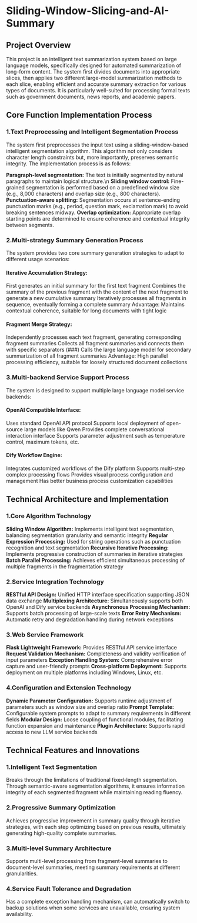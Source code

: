 # Sliding-Window-Slicing-and-AI-Summary
## Project Overview
This project is an intelligent text summarization system based on large language models, specifically designed for automated summarization of long-form content. The system first divides documents into appropriate slices, then applies two different large-model summarization methods to each slice, enabling efficient and accurate summary extraction for various types of documents. It is particularly well-suited for processing formal texts such as government documents, news reports, and academic papers.
## Core Function Implementation Process
### 1.Text Preprocessing and Intelligent Segmentation Process
The system first preprocesses the input text using a sliding-window-based intelligent segmentation algorithm. This algorithm not only considers character length constraints but, more importantly, preserves semantic integrity. The implementation process is as follows:

**Paragraph-level segmentation:** The text is initially segmented by natural paragraphs to maintain logical structure.\n
**Sliding window control:** Fine-grained segmentation is performed based on a predefined window size (e.g., 8,000 characters) and overlap size (e.g., 800 characters).
**Punctuation-aware splitting:** Segmentation occurs at sentence-ending punctuation marks (e.g., period, question mark, exclamation mark) to avoid breaking sentences midway.
**Overlap optimization:** Appropriate overlap starting points are determined to ensure coherence and contextual integrity between segments.

### 2.Multi-strategy Summary Generation Process
The system provides two core summary generation strategies to adapt to different usage scenarios:

#### Iterative Accumulation Strategy:

First generates an initial summary for the first text fragment
Combines the summary of the previous fragment with the content of the next fragment to generate a new cumulative summary
Iteratively processes all fragments in sequence, eventually forming a complete summary
Advantage: Maintains contextual coherence, suitable for long documents with tight logic

#### Fragment Merge Strategy:

Independently processes each text fragment, generating corresponding fragment summaries
Collects all fragment summaries and connects them with specific separators (###)
Calls the large language model for secondary summarization of all fragment summaries
Advantage: High parallel processing efficiency, suitable for loosely structured document collections

### 3.Multi-backend Service Support Process
The system is designed to support multiple large language model service backends:

#### OpenAI Compatible Interface:

Uses standard OpenAI API protocol
Supports local deployment of open-source large models like Qwen
Provides complete conversational interaction interface
Supports parameter adjustment such as temperature control, maximum tokens, etc.

#### Dify Workflow Engine:

Integrates customized workflows of the Dify platform
Supports multi-step complex processing flows
Provides visual process configuration and management
Has better business process customization capabilities

## Technical Architecture and Implementation
### 1.Core Algorithm Technology

**Sliding Window Algorithm:** Implements intelligent text segmentation, balancing segmentation granularity and semantic integrity
**Regular Expression Processing:** Used for string operations such as punctuation recognition and text segmentation
**Recursive Iterative Processing:** Implements progressive construction of summaries in iterative strategies
**Batch Parallel Processing:** Achieves efficient simultaneous processing of multiple fragments in the fragmentation strategy

### 2.Service Integration Technology

**RESTful API Design:** Unified HTTP interface specification supporting JSON data exchange
**Multiplexing Architecture:** Simultaneously supports both OpenAI and Dify service backends
**Asynchronous Processing Mechanism:** Supports batch processing of large-scale texts
**Error Retry Mechanism:** Automatic retry and degradation handling during network exceptions

### 3.Web Service Framework

**Flask Lightweight Framework:** Provides RESTful API service interface
**Request Validation Mechanism:** Completeness and validity verification of input parameters
**Exception Handling System:** Comprehensive error capture and user-friendly prompts
**Cross-platform Deployment:** Supports deployment on multiple platforms including Windows, Linux, etc.

### 4.Configuration and Extension Technology

**Dynamic Parameter Configuration:** Supports runtime adjustment of parameters such as window size and overlap ratio
**Prompt Template:** Configurable system prompts to adapt to summary requirements in different fields
**Modular Design:** Loose coupling of functional modules, facilitating function expansion and maintenance
**Plugin Architecture:** Supports rapid access to new LLM service backends

## Technical Features and Innovations
### 1.Intelligent Text Segmentation
Breaks through the limitations of traditional fixed-length segmentation. Through semantic-aware segmentation algorithms, it ensures information integrity of each segmented fragment while maintaining reading fluency.

### 2.Progressive Summary Optimization
Achieves progressive improvement in summary quality through iterative strategies, with each step optimizing based on previous results, ultimately generating high-quality complete summaries.

### 3.Multi-level Summary Architecture
Supports multi-level processing from fragment-level summaries to document-level summaries, meeting summary requirements at different granularities.

### 4.Service Fault Tolerance and Degradation
Has a complete exception handling mechanism, can automatically switch to backup solutions when some services are unavailable, ensuring system availability.

